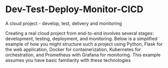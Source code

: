 # Dev-Test-Deploy-Monitor-CICD

A cloud project - develop, test, delivery and monitoring 

Creating a real cloud project from end-to-end involves several stages: development, testing, deployment, and monitoring. Below is a simplified example of how you might structure such a project using Python, Flask for the web application, Docker for containerization, Kubernetes for orchestration, and Prometheus with Grafana for monitoring. This example assumes you have basic familiarity with these technologies
